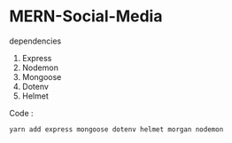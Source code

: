 # MERN-Social-Media
dependencies
1. Express
2. Nodemon
3. Mongoose
4. Dotenv
6. Helmet

Code : 
```
yarn add express mongoose dotenv helmet morgan nodemon
```
